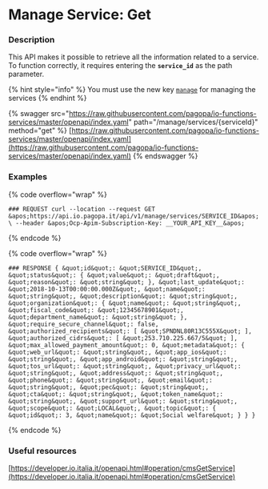# Manage Service: Get

### Description

This API makes it possible to retrieve all the information related to a service. To function correctly, it requires entering the **`service_id`** as the path parameter.

{% hint style="info" %} You must use the new key [`manage`](../../function/publish-a-service/manage-key.md) for managing the services {% endhint %}

{% swagger src="https://raw.githubusercontent.com/pagopa/io-functions-services/master/openapi/index.yaml" path="/manage/services/{serviceId}" method="get" %} [https://raw.githubusercontent.com/pagopa/io-functions-services/master/openapi/index.yaml](https://raw.githubusercontent.com/pagopa/io-functions-services/master/openapi/index.yaml) {% endswagger %}

### Examples

{% code overflow="wrap" %}

```shell
### REQUEST curl --location --request GET &apos;https://api.io.pagopa.it/api/v1/manage/services/SERVICE_ID&apos; \ --header &apos;Ocp-Apim-Subscription-Key: __YOUR_API_KEY__&apos;
```

{% endcode %}

{% code overflow="wrap" %}

```shell
### RESPONSE { &quot;id&quot;: &quot;SERVICE_ID&quot;, &quot;status&quot;: { &quot;value&quot;: &quot;draft&quot;, &quot;reason&quot;: &quot;string&quot; }, &quot;last_update&quot;: &quot;2018-10-13T00:00:00.000Z&quot;, &quot;name&quot;: &quot;string&quot;, &quot;description&quot;: &quot;string&quot;, &quot;organization&quot;: { &quot;name&quot;: &quot;string&quot;, &quot;fiscal_code&quot;: &quot;12345678901&quot;, &quot;department_name&quot;: &quot;string&quot; }, &quot;require_secure_channel&quot;: false, &quot;authorized_recipients&quot;: [ &quot;SPNDNL80R13C555X&quot; ], &quot;authorized_cidrs&quot;: [ &quot;253.710.225.667/5&quot; ], &quot;max_allowed_payment_amount&quot;: 0, &quot;metadata&quot;: { &quot;web_url&quot;: &quot;string&quot;, &quot;app_ios&quot;: &quot;string&quot;, &quot;app_android&quot;: &quot;string&quot;, &quot;tos_url&quot;: &quot;string&quot;, &quot;privacy_url&quot;: &quot;string&quot;, &quot;address&quot;: &quot;string&quot;, &quot;phone&quot;: &quot;string&quot;, &quot;email&quot;: &quot;string&quot;, &quot;pec&quot;: &quot;string&quot;, &quot;cta&quot;: &quot;string&quot;, &quot;token_name&quot;: &quot;string&quot;, &quot;support_url&quot;: &quot;string&quot;, &quot;scope&quot;: &quot;LOCAL&quot;, &quot;topic&quot;: { &quot;id&quot;: 3, &quot;name&quot;: &quot;Social welfare&quot; } } }
```

{% endcode %}

### Useful resources <a href="#oglg98gr3m66" id="oglg98gr3m66"></a>

[https://developer.io.italia.it/openapi.html#operation/cmsGetService](https://developer.io.italia.it/openapi.html#operation/cmsGetService)